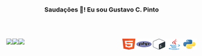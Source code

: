 <div align="center">
  <h3>Saudações 🖖! Eu sou Gustavo C. Pinto</h3>
</div></br>

<div>
</div></br>

<div align="center"></br>
  <img align="left" src="https://img.shields.io/badge/Django-092E20?style=for-the-badge&logo=django&logoColor=green" target="_blank" />
  <img align="left" src="https://img.shields.io/badge/Android_Studio-107C10?style=for-the-badge&logo=android-studio&logoColor=white" target="_blank" />
  <img align="left" src="https://img.shields.io/badge/Laravel-FF2D20?style=for-the-badge&logo=laravel&logoColor=white" target="_blank" />
  <img align="right" height="30" width="40" src="https://raw.githubusercontent.com/devicons/devicon/master/icons/python/python-original.svg" />
  <img align="right" height="30" width="40" src="https://raw.githubusercontent.com/devicons/devicon/master/icons/java/java-original.svg" />
  <img align="right" height="30" width="40" src="https://raw.githubusercontent.com/devicons/devicon/master/icons/bash/bash-original.svg" />
  <img align="right" height="30" width="40" src="https://raw.githubusercontent.com/devicons/devicon/master/icons/php/php-original.svg" />
  <img align="right" height="30" width="40" src="https://raw.githubusercontent.com/devicons/devicon/master/icons/html5/html5-original.svg" />
</div>

<!--https://www.udemy.com/user/gustavo-castagnara-pinto/
https://img.shields.io/badge/Udemy-EC5252?style=for-the-badge&logo=Udemy&logoColor=white
https://img.shields.io/badge/HTML5-E34F26?style=for-the-badge&logo=html5&logoColor=white-->

<!-- <a><img src="https://gists-readme.yizack.com/api?user=Gubriel" target="_blank"></a>-->
